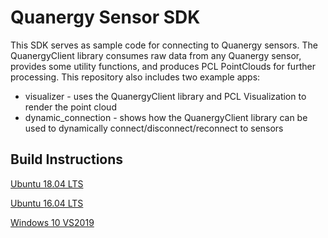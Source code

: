 # Quanergy Sensor SDK
This SDK serves as sample code for connecting to Quanergy sensors. The QuanergyClient library consumes raw data from any Quanergy sensor, provides some utility functions, and produces PCL PointClouds for further processing. This repository also includes two example apps:
- visualizer - uses the QuanergyClient library and PCL Visualization to render the point cloud
- dynamic_connection - shows how the QuanergyClient library can be used to dynamically connect/disconnect/reconnect to sensors

## Build Instructions
[Ubuntu 18.04 LTS](readme/ubuntu1804.md)

[Ubuntu 16.04 LTS](readme/ubuntu1604.md)

[Windows 10 VS2019](readme/win10vs2019.md)
